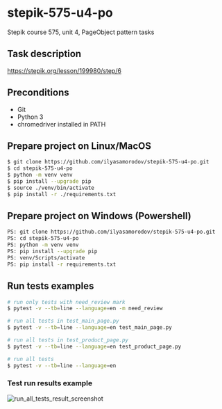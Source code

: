 # stepik-575-u4-po
Stepik course 575, unit 4, PageObject pattern tasks

## Task description
https://stepik.org/lesson/199980/step/6


## Preconditions
- Git
- Python 3
- chromedriver installed in PATH

## Prepare project on Linux/MacOS

```sh
$ git clone https://github.com/ilyasamorodov/stepik-575-u4-po.git
$ cd stepik-575-u4-po
$ python -m venv venv
$ pip install --upgrade pip
$ source ./venv/bin/activate
$ pip install -r ./requirements.txt
```

## Prepare project on Windows (Powershell)

```sh
PS: git clone https://github.com/ilyasamorodov/stepik-575-u4-po.git
PS: cd stepik-575-u4-po
PS: python -m venv venv
PS: pip install --upgrade pip
PS: venv/Scripts/activate
PS: pip install -r requirements.txt
```

## Run tests examples

```sh
# run only tests with need_review mark
$ pytest -v --tb=line --language=en -m need_review

# run all tests in test_main_page.py
$ pytest -v --tb=line --language=en test_main_page.py

# run all tests in test_product_page.py
$ pytest -v --tb=line --language=en test_product_page.py

# run all tests
$ pytest -v --tb=line --language=en
```

### Test run results example

![run_all_tests_result_screenshot](https://user-images.githubusercontent.com/7586160/73799243-72013580-47c6-11ea-828c-e12911da8f8c.png)

